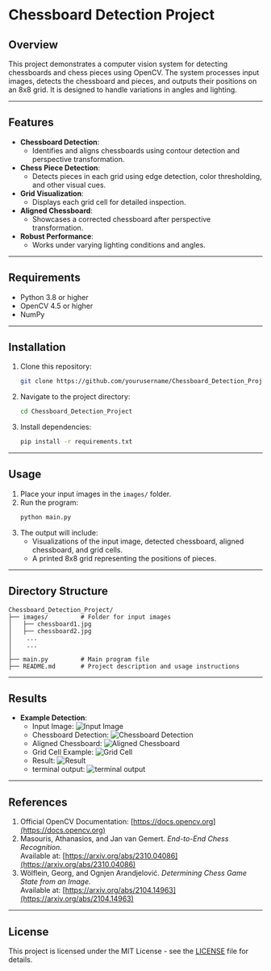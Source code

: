# Chessboard Detection Project

## Overview
This project demonstrates a computer vision system for detecting chessboards and chess pieces using OpenCV. The system processes input images, detects the chessboard and pieces, and outputs their positions on an 8x8 grid. It is designed to handle variations in angles and lighting.

---

## Features
- **Chessboard Detection**:
  - Identifies and aligns chessboards using contour detection and perspective transformation.
- **Chess Piece Detection**:
  - Detects pieces in each grid using edge detection, color thresholding, and other visual cues.
- **Grid Visualization**:
  - Displays each grid cell for detailed inspection.
- **Aligned Chessboard**:
  - Showcases a corrected chessboard after perspective transformation.
- **Robust Performance**:
  - Works under varying lighting conditions and angles.

---

## Requirements
- Python 3.8 or higher
- OpenCV 4.5 or higher
- NumPy

---

## Installation
1. Clone this repository:
   ```bash
   git clone https://github.com/yourusername/Chessboard_Detection_Project.git
   ```
2. Navigate to the project directory:
   ```bash
   cd Chessboard_Detection_Project
   ```
3. Install dependencies:
   ```bash
   pip install -r requirements.txt
   ```

---

## Usage
1. Place your input images in the `images/` folder.
2. Run the program:
   ```bash
   python main.py
   ```
3. The output will include:
   - Visualizations of the input image, detected chessboard, aligned chessboard, and grid cells.
   - A printed 8x8 grid representing the positions of pieces.

---

## Directory Structure
```
Chessboard_Detection_Project/
├── images/         # Folder for input images
│   ├── chessboard1.jpg
│   ├── chessboard2.jpg
│    ...
│    ...
│    
├── main.py         # Main program file
├── README.md       # Project description and usage instructions
```

---

## Results
- **Example Detection**:
  - Input Image:
    ![Input Image](images/chessboard8.jpg)
  - Chessboard Detection:
    ![Chessboard Detection](images/chessboard8_detection.jpg)
  - Aligned Chessboard:
    ![Aligned Chessboard](images/chessboard8_aligned.jpg)
  - Grid Cell Example:
    ![Grid Cell](images/chessboard8_grid_cell.jpg)
  - Result:
    ![Result](images/chessboard8_result.jpg)
  - terminal output:
    ![terminal output](images/chessboard8_terminal_output.jpg)

---

## References
1. Official OpenCV Documentation: [https://docs.opencv.org](https://docs.opencv.org)  
2. Masouris, Athanasios, and Jan van Gemert. *End-to-End Chess Recognition.*  
   Available at: [https://arxiv.org/abs/2310.04086](https://arxiv.org/abs/2310.04086)  
3. Wölflein, Georg, and Ognjen Arandjelović. *Determining Chess Game State from an Image.*  
   Available at: [https://arxiv.org/abs/2104.14963](https://arxiv.org/abs/2104.14963)
   
---

## License
This project is licensed under the MIT License - see the [LICENSE](LICENSE) file for details.

